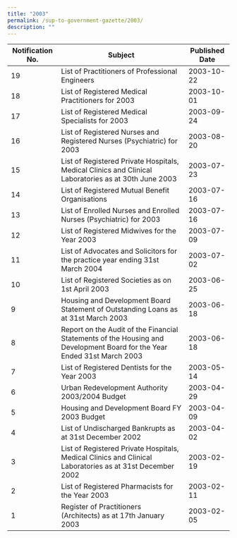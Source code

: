 ```yaml
---
title: "2003"
permalink: /sup-to-government-gazette/2003/
description: ""
---
```

|Notification No.|Subject|Published Date|
|---|---|---|
|19|List of Practitioners of Professional Engineers|2003-10-22|
|18|List of Registered Medical Practitioners for 2003|2003-10-01|
|17|List of Registered Medical Specialists for 2003|2003-09-24|
|16|List of Registered Nurses and Registered Nurses (Psychiatric) for 2003|2003-08-20|
|15|List of Registered Private Hospitals, Medical Clinics and Clinical Laboratories as at 30th June 2003|2003-07-23|
|14|List of Registered Mutual Benefit Organisations|2003-07-16|
|13|List of Enrolled Nurses and Enrolled Nurses (Psychiatric) for 2003|2003-07-16|
|12|List of Registered Midwives for the Year 2003|2003-07-09|
|11|List of Advocates and Solicitors for the practice year ending 31st March 2004|2003-07-02|
|10|List of Registered Societies as on 1st April 2003|2003-06-25|
|9|Housing and Development Board Statement of Outstanding Loans as at 31st March 2003|2003-06-18|
|8|Report on the Audit of the Financial Statements of the Housing and Development Board for the Year Ended 31st March 2003|2003-06-18|
|7|List of Registered Dentists for the Year 2003|2003-05-14|
|6|Urban Redevelopment Authority 2003/2004 Budget|2003-04-29|
|5|Housing and Development Board FY 2003 Budget|2003-04-09|
|4|List of Undischarged Bankrupts as at 31st December 2002|2003-04-02|
|3|List of Registered Private Hospitals, Medical Clinics and Clinical Laboratories as at 31st December 2002|2003-02-19|
|2|List of Registered Pharmacists for the Year 2003|2003-02-11|
|1|Register of Practitioners (Architects) as at 17th January 2003|2003-02-05|